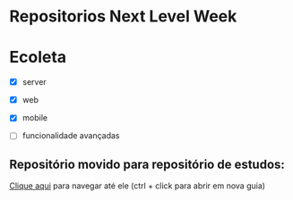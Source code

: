 # Repositorios Next Level Week

# Ecoleta
-[x] server

-[x] web

-[x] mobile

-[ ] funcionalidade avançadas

## Repositório movido para repositório de estudos:

[Clique aqui](https://github.com/W8jonas/estudos/) para navegar até ele (ctrl + click para abrir em nova guia)
